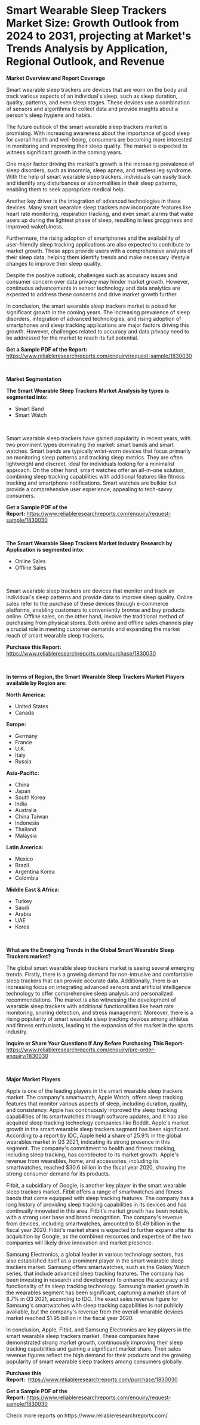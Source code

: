 <p><h1>Smart Wearable Sleep Trackers Market Size: Growth Outlook from 2024 to 2031, projecting at Market's Trends Analysis by Application, Regional Outlook, and Revenue</h1></p><p><strong>Market Overview and Report Coverage</strong></p>
<p><p>Smart wearable sleep trackers are devices that are worn on the body and track various aspects of an individual's sleep, such as sleep duration, quality, patterns, and even sleep stages. These devices use a combination of sensors and algorithms to collect data and provide insights about a person's sleep hygiene and habits.</p><p>The future outlook of the smart wearable sleep trackers market is promising. With increasing awareness about the importance of good sleep for overall health and well-being, consumers are becoming more interested in monitoring and improving their sleep quality. The market is expected to witness significant growth in the coming years.</p><p>One major factor driving the market's growth is the increasing prevalence of sleep disorders, such as insomnia, sleep apnea, and restless leg syndrome. With the help of smart wearable sleep trackers, individuals can easily track and identify any disturbances or abnormalities in their sleep patterns, enabling them to seek appropriate medical help.</p><p>Another key driver is the integration of advanced technologies in these devices. Many smart wearable sleep trackers now incorporate features like heart rate monitoring, respiration tracking, and even smart alarms that wake users up during the lightest phase of sleep, resulting in less grogginess and improved wakefulness.</p><p>Furthermore, the rising adoption of smartphones and the availability of user-friendly sleep tracking applications are also expected to contribute to market growth. These apps provide users with a comprehensive analysis of their sleep data, helping them identify trends and make necessary lifestyle changes to improve their sleep quality.</p><p>Despite the positive outlook, challenges such as accuracy issues and consumer concern over data privacy may hinder market growth. However, continuous advancements in sensor technology and data analytics are expected to address these concerns and drive market growth further.</p><p>In conclusion, the smart wearable sleep trackers market is poised for significant growth in the coming years. The increasing prevalence of sleep disorders, integration of advanced technologies, and rising adoption of smartphones and sleep tracking applications are major factors driving this growth. However, challenges related to accuracy and data privacy need to be addressed for the market to reach its full potential.</p></p>
<p><strong>Get a Sample PDF of the Report:</strong> <a href="https://www.reliableresearchreports.com/enquiry/request-sample/1830030">https://www.reliableresearchreports.com/enquiry/request-sample/1830030</a></p>
<p>&nbsp;</p>
<p><strong>Market Segmentation</strong></p>
<p><strong>The Smart Wearable Sleep Trackers Market Analysis by types is segmented into:</strong></p>
<p><ul><li>Smart Band</li><li>Smart Watch</li></ul></p>
<p>&nbsp;</p>
<p><p>Smart wearable sleep trackers have gained popularity in recent years, with two prominent types dominating the market: smart bands and smart watches. Smart bands are typically wrist-worn devices that focus primarily on monitoring sleep patterns and tracking sleep metrics. They are often lightweight and discreet, ideal for individuals looking for a minimalist approach. On the other hand, smart watches offer an all-in-one solution, combining sleep tracking capabilities with additional features like fitness tracking and smartphone notifications. Smart watches are bulkier but provide a comprehensive user experience, appealing to tech-savvy consumers.</p></p>
<p><strong>Get a Sample PDF of the Report:</strong>&nbsp;<a href="https://www.reliableresearchreports.com/enquiry/request-sample/1830030">https://www.reliableresearchreports.com/enquiry/request-sample/1830030</a></p>
<p>&nbsp;</p>
<p><strong>The Smart Wearable Sleep Trackers Market Industry Research by Application is segmented into:</strong></p>
<p><ul><li>Online Sales</li><li>Offline Sales</li></ul></p>
<p>&nbsp;</p>
<p><p>Smart wearable sleep trackers are devices that monitor and track an individual's sleep patterns and provide data to improve sleep quality. Online sales refer to the purchase of these devices through e-commerce platforms, enabling customers to conveniently browse and buy products online. Offline sales, on the other hand, involve the traditional method of purchasing from physical stores. Both online and offline sales channels play a crucial role in meeting customer demands and expanding the market reach of smart wearable sleep trackers.</p></p>
<p><strong>Purchase this Report:</strong>&nbsp; <a href="https://www.reliableresearchreports.com/purchase/1830030">https://www.reliableresearchreports.com/purchase/1830030</a></p>
<p>&nbsp;</p>
<p><strong>In terms of Region, the Smart Wearable Sleep Trackers Market Players available by Region are:</strong></p>
<p>
    <p> <strong> North America: </strong>
        <ul>
            <li>United States</li>
            <li>Canada</li>
        </ul>
        </p> 
    <p> <strong> Europe: </strong>
        <ul>
            <li>Germany</li>
            <li>France</li>
            <li>U.K.</li>
            <li>Italy</li>
            <li>Russia</li>
        </ul>
        </p> 
    <p> <strong> Asia-Pacific: </strong>
        <ul>
            <li>China</li>
            <li>Japan</li>
            <li>South Korea</li>
            <li>India</li>
            <li>Australia</li>
            <li>China Taiwan</li>
            <li>Indonesia</li>
            <li>Thailand</li>
            <li>Malaysia</li>
        </ul>
        </p> 
    <p> <strong> Latin America: </strong>
        <ul>
            <li>Mexico</li>
            <li>Brazil</li>
            <li>Argentina Korea</li>
            <li>Colombia</li>
        </ul>
        </p> 
    <p> <strong> Middle East & Africa: </strong>
        <ul>
            <li>Turkey</li>
            <li>Saudi</li>
            <li>Arabia</li>
            <li>UAE</li>
            <li>Korea</li>
        </ul>
    </p>
    </p>
<p>&nbsp;</p>
<p><strong>What are the Emerging Trends in the Global Smart Wearable Sleep Trackers market?</strong></p>
<p><p>The global smart wearable sleep trackers market is seeing several emerging trends. Firstly, there is a growing demand for non-intrusive and comfortable sleep trackers that can provide accurate data. Additionally, there is an increasing focus on integrating advanced sensors and artificial intelligence technology to offer comprehensive sleep analysis and personalized recommendations. The market is also witnessing the development of wearable sleep trackers with additional functionalities like heart rate monitoring, snoring detection, and stress management. Moreover, there is a rising popularity of smart wearable sleep tracking devices among athletes and fitness enthusiasts, leading to the expansion of the market in the sports industry.</p></p>
<p><strong>Inquire or Share Your Questions If Any Before Purchasing This Report</strong>- <a href="https://www.reliableresearchreports.com/enquiry/pre-order-enquiry/1830030">https://www.reliableresearchreports.com/enquiry/pre-order-enquiry/1830030</a></p>
<p>&nbsp;</p>
<p><strong>Major Market Players</strong></p>
<p><p>Apple is one of the leading players in the smart wearable sleep trackers market. The company's smartwatch, Apple Watch, offers sleep tracking features that monitor various aspects of sleep, including duration, quality, and consistency. Apple has continuously improved the sleep tracking capabilities of its smartwatches through software updates, and it has also acquired sleep tracking technology companies like Beddit. Apple's market growth in the smart wearable sleep trackers segment has been significant. According to a report by IDC, Apple held a share of 25.9% in the global wearables market in Q3 2021, indicating its strong presence in this segment. The company's commitment to health and fitness tracking, including sleep tracking, has contributed to its market growth. Apple's revenue from wearables, home, and accessories, including its smartwatches, reached $30.6 billion in the fiscal year 2020, showing the strong consumer demand for its products.</p><p>Fitbit, a subsidiary of Google, is another key player in the smart wearable sleep trackers market. Fitbit offers a range of smartwatches and fitness bands that come equipped with sleep tracking features. The company has a long history of providing sleep tracking capabilities in its devices and has continually innovated in this area. Fitbit's market growth has been notable, with a strong user base and brand recognition. The company's revenue from devices, including smartwatches, amounted to $1.49 billion in the fiscal year 2020. Fitbit's market share is expected to further expand after its acquisition by Google, as the combined resources and expertise of the two companies will likely drive innovation and market presence.</p><p>Samsung Electronics, a global leader in various technology sectors, has also established itself as a prominent player in the smart wearable sleep trackers market. Samsung offers smartwatches, such as the Galaxy Watch series, that include advanced sleep tracking features. The company has been investing in research and development to enhance the accuracy and functionality of its sleep tracking technology. Samsung's market growth in the wearables segment has been significant, capturing a market share of 8.7% in Q3 2021, according to IDC. The exact sales revenue figure for Samsung's smartwatches with sleep tracking capabilities is not publicly available, but the company's revenue from the overall wearable devices market reached $1.95 billion in the fiscal year 2020.</p><p>In conclusion, Apple, Fitbit, and Samsung Electronics are key players in the smart wearable sleep trackers market. These companies have demonstrated strong market growth, continuously improving their sleep tracking capabilities and gaining a significant market share. Their sales revenue figures reflect the high demand for their products and the growing popularity of smart wearable sleep trackers among consumers globally.</p></p>
<p><strong>Purchase this Report:</strong>&nbsp;&nbsp;<a href="https://www.reliableresearchreports.com/purchase/1830030">https://www.reliableresearchreports.com/purchase/1830030</a></p>
<p></p>
<p><strong>Get a Sample PDF of the Report:</strong>&nbsp;<a href="https://www.reliableresearchreports.com/enquiry/request-sample/1830030">https://www.reliableresearchreports.com/enquiry/request-sample/1830030</a></p>
<p>Check more reports on https://www.reliableresearchreports.com/</p>